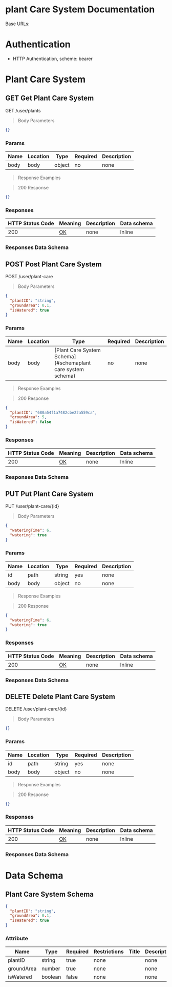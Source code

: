# plant Care System Documentation

Base URLs:

# Authentication

- HTTP Authentication, scheme: bearer

# Plant Care System

## GET Get Plant Care System

GET /user/plants

> Body Parameters

```json
{}
```

### Params

|Name|Location|Type|Required|Description|
|---|---|---|---|---|
|body|body|object| no |none|

> Response Examples

> 200 Response

```json
{}
```

### Responses

|HTTP Status Code |Meaning|Description|Data schema|
|---|---|---|---|
|200|[OK](https://tools.ietf.org/html/rfc7231#section-6.3.1)|none|Inline|

### Responses Data Schema

## POST Post Plant Care System

POST /user/plant-care

> Body Parameters

```json
{
  "plantID": "string",
  "groundArea": 0.1,
  "isWatered": true
}
```

### Params

|Name|Location|Type|Required|Description|
|---|---|---|---|---|
|body|body|[Plant Care System Schema](#schemaplant care system schema)| no |none|

> Response Examples

> 200 Response

```json
{
  "plantID": "680a54f1a7482cbe22a559ca",
  "groundArea": 5,
  "isWatered": false
}
```

### Responses

|HTTP Status Code |Meaning|Description|Data schema|
|---|---|---|---|
|200|[OK](https://tools.ietf.org/html/rfc7231#section-6.3.1)|none|Inline|

### Responses Data Schema

## PUT Put Plant Care System

PUT /user/plant-care/{id}

> Body Parameters

```json
{
  "wateringTime": 6,
  "watering": true
}
```

### Params

|Name|Location|Type|Required|Description|
|---|---|---|---|---|
|id|path|string| yes |none|
|body|body|object| no |none|

> Response Examples

> 200 Response

```json
{
  "wateringTime": 6,
  "watering": true
}
```

### Responses

|HTTP Status Code |Meaning|Description|Data schema|
|---|---|---|---|
|200|[OK](https://tools.ietf.org/html/rfc7231#section-6.3.1)|none|Inline|

### Responses Data Schema

## DELETE Delete Plant Care System

DELETE /user/plant-care/{id}

> Body Parameters

```json
{}
```

### Params

|Name|Location|Type|Required|Description|
|---|---|---|---|---|
|id|path|string| yes |none|
|body|body|object| no |none|

> Response Examples

> 200 Response

```json
{}
```

### Responses

|HTTP Status Code |Meaning|Description|Data schema|
|---|---|---|---|
|200|[OK](https://tools.ietf.org/html/rfc7231#section-6.3.1)|none|Inline|

### Responses Data Schema

# Data Schema

<h2 id="tocS_Plant Care System Schema">Plant Care System Schema</h2>

<a id="schemaplant care system schema"></a>
<a id="schema_Plant Care System Schema"></a>
<a id="tocSplant care system schema"></a>
<a id="tocsplant care system schema"></a>

```json
{
  "plantID": "string",
  "groundArea": 0.1,
  "isWatered": true
}

```

### Attribute

|Name|Type|Required|Restrictions|Title|Description|
|---|---|---|---|---|---|
|plantID|string|true|none||none|
|groundArea|number|true|none||none|
|isWatered|boolean|false|none||none|

